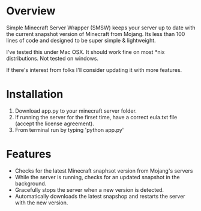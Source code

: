 # Overview

Simple Minecraft Server Wrapper (SMSW) keeps your server up to date with the current snapshot version of Minecraft from Mojang.  Its less than 100 lines of code and designed to be super simple & lightweight.

I've tested this under Mac OSX.  It should work fine on most *nix distributions.  Not tested on windows.

If there's interest from folks I'll consider updating it with more features.

# Installation

1. Download app.py to your minecraft server folder.
2. If running the server for the firset time, have a correct eula.txt file (accept the license agreement).
3. From terminal run by typing 'python app.py'

# Features

- Checks for the latest Minecraft snaphsot version from Mojang's servers
- While the server is running, checks for an updated snapshot in the background.
- Gracefully stops the server when a new version is detected.
- Automatically downloads the latest snapshop and restarts the server with the new version.
